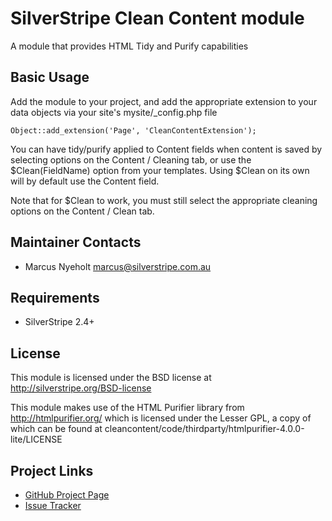 # SilverStripe Clean Content module

A module that provides HTML Tidy and Purify capabilities


## Basic Usage

Add the module to your project, and add the appropriate extension to your
data objects via your site's mysite/_config.php file


`Object::add_extension('Page', 'CleanContentExtension');`


You can have tidy/purify applied to Content fields when content is saved by 
selecting options on the Content / Cleaning tab, or use the $Clean(FieldName) 
option from your templates. Using $Clean on its own will by default use the 
Content field. 

Note that for $Clean to work, you must still select the appropriate cleaning
options on the Content / Clean tab. 

## Maintainer Contacts

* Marcus Nyeholt <marcus@silverstripe.com.au>

## Requirements

* SilverStripe 2.4+

## License

This module is licensed under the BSD license at http://silverstripe.org/BSD-license

This module makes use of the HTML Purifier library from http://htmlpurifier.org/
which is licensed under the Lesser GPL, a copy of which can be found at
cleancontent/code/thirdparty/htmlpurifier-4.0.0-lite/LICENSE

## Project Links

* [GitHub Project Page](https://github.com/nyeholt/silverstripe-cleancontent)
* [Issue Tracker](https://github.com/nyeholt/silverstripe-cleancontent/issues)

